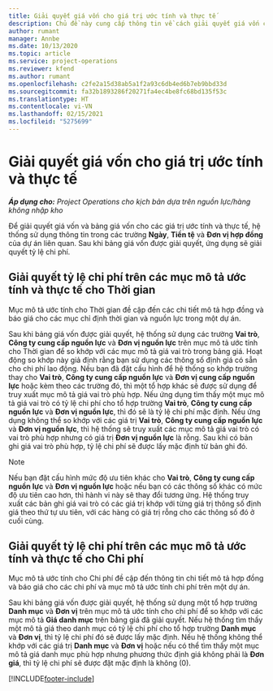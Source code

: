 ```yaml
---
title: Giải quyết giá vốn cho giá trị ước tính và thực tế
description: Chủ đề này cung cấp thông tin về cách giải quyết giá vốn cho các giá trị ước tính và thực tế.
author: rumant
manager: Annbe
ms.date: 10/13/2020
ms.topic: article
ms.service: project-operations
ms.reviewer: kfend
ms.author: rumant
ms.openlocfilehash: c2fe2a15d38ab5a1f2a93c6db4ed6b7eb9bbd33d
ms.sourcegitcommit: fa32b1893286f20271fa4ec4be8fc68bd135f53c
ms.translationtype: HT
ms.contentlocale: vi-VN
ms.lasthandoff: 02/15/2021
ms.locfileid: "5275699"
---
```

# <a name="resolving-cost-prices-for-estimates-and-actuals"></a>Giải quyết giá vốn cho giá trị ước tính và thực tế

_**Áp dụng cho:** Project Operations cho kịch bản dựa trên nguồn lực/hàng không nhập kho_

Để giải quyết giá vốn và bảng giá vốn cho các giá trị ước tính và thực tế, hệ thống sử dụng thông tin trong các trường **Ngày**, **Tiền tệ** và **Đơn vị hợp đồng** của dự án liên quan. Sau khi bảng giá vốn được giải quyết, ứng dụng sẽ giải quyết tỷ lệ chi phí.

## <a name="resolving-cost-rates-on-actual-and-estimate-lines-for-time"></a>Giải quyết tỷ lệ chi phí trên các mục mô tả ước tính và thực tế cho Thời gian

Mục mô tả ước tính cho Thời gian đề cập đến các chi tiết mô tả hợp đồng và báo giá cho các mục chỉ định thời gian và nguồn lực trong một dự án.

Sau khi bảng giá vốn được giải quyết, hệ thống sử dụng các trường **Vai trò**, **Công ty cung cấp nguồn lực** và **Đơn vị nguồn lực** trên mục mô tả ước tính cho Thời gian để so khớp với các mục mô tả giá vai trò trong bảng giá. Hoạt động so khớp này giả định rằng bạn sử dụng các thông số định giá có sẵn cho chi phí lao động. Nếu bạn đã đặt cấu hình để hệ thống so khớp trường thay cho **Vai trò**, **Công ty cung cấp nguồn lực** và **Đơn vị cung cấp nguồn lực** hoặc kèm theo các trường đó, thì một tổ hợp khác sẽ được sử dụng để truy xuất mục mô tả giá vai trò phù hợp. Nếu ứng dụng tìm thấy một mục mô tả giá vai trò có tỷ lệ chi phí cho tổ hợp trường **Vai trò**, **Công ty cung cấp nguồn lực** và **Đơn vị nguồn lực**, thì đó sẽ là tỷ lệ chi phí mặc định. Nếu ứng dụng không thể so khớp với các giá trị **Vai trò**, **Công ty cung cấp nguồn lực** và **Đơn vị nguồn lực**, thì hệ thống sẽ truy xuất các mục mô tả giá vai trò có vai trò phù hợp nhưng có giá trị **Đơn vị nguồn lực** là rỗng. Sau khi có bản ghi giá vai trò phù hợp, tỷ lệ chi phí sẽ được lấy mặc định từ bản ghi đó. 

> [!NOTE]
> Nếu bạn đặt cấu hình mức độ ưu tiên khác cho **Vai trò**, **Công ty cung cấp nguồn lực** và **Đơn vị nguồn lực** hoặc nếu bạn có các thông số khác có mức độ ưu tiên cao hơn, thì hành vi này sẽ thay đổi tương ứng. Hệ thống truy xuất các bản ghi giá vai trò có các giá trị khớp với từng giá trị thông số định giá theo thứ tự ưu tiên, với các hàng có giá trị rỗng cho các thông số đó ở cuối cùng.

## <a name="resolving-cost-rates-on-actual-and-estimate-lines-for-expense"></a>Giải quyết tỷ lệ chi phí trên các mục mô tả ước tính và thực tế cho Chi phí

Mục mô tả ước tính cho Chi phí đề cập đến thông tin chi tiết mô tả hợp đồng và báo giá cho các chi phí và mục mô tả ước tính chi phí trên một dự án.

Sau khi bảng giá vốn được giải quyết, hệ thống sử dụng một tổ hợp trường **Danh mục** và **Đơn vị** trên mục mô tả ước tính cho chi phí để so khớp với các mục mô tả **Giá danh mục** trên bảng giá đã giải quyết. Nếu hệ thống tìm thấy một mô tả giá theo danh mục có tỷ lệ chi phí cho tổ hợp trường **Danh mục** và **Đơn vị**, thì tỷ lệ chi phí đó sẽ được lấy mặc định. Nếu hệ thống không thể khớp với các giá trị **Danh mục** và **Đơn vị** hoặc nếu có thể tìm thấy một mục mô tả giá danh mục phù hợp nhưng phương thức định giá không phải là **Đơn giá**, thì tỷ lệ chi phí sẽ được đặt mặc định là không (0).


[!INCLUDE[footer-include](../includes/footer-banner.md)]